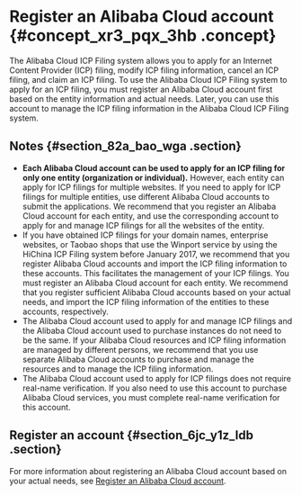 # Register an Alibaba Cloud account {#concept_xr3_pqx_3hb .concept}

The Alibaba Cloud ICP Filing system allows you to apply for an Internet Content Provider \(ICP\) filing, modify ICP filing information, cancel an ICP filing, and claim an ICP filing. To use the Alibaba Cloud ICP Filing system to apply for an ICP filing, you must register an Alibaba Cloud account first based on the entity information and actual needs. Later, you can use this account to manage the ICP filing information in the Alibaba Cloud ICP Filing system.

## Notes {#section_82a_bao_wga .section}

-   **Each Alibaba Cloud account can be used to apply for an ICP filing for only one entity \(organization or individual\).** However, each entity can apply for ICP filings for multiple websites. If you need to apply for ICP filings for multiple entities, use different Alibaba Cloud accounts to submit the applications. We recommend that you register an Alibaba Cloud account for each entity, and use the corresponding account to apply for and manage ICP filings for all the websites of the entity.
-   If you have obtained ICP filings for your domain names, enterprise websites, or Taobao shops that use the Winport service by using the HiChina ICP Filing system before January 2017, we recommend that you register Alibaba Cloud accounts and import the ICP filing information to these accounts. This facilitates the management of your ICP filings. You must register an Alibaba Cloud account for each entity. We recommend that you register sufficient Alibaba Cloud accounts based on your actual needs, and import the ICP filing information of the entities to these accounts, respectively.
-   The Alibaba Cloud account used to apply for and manage ICP filings and the Alibaba Cloud account used to purchase instances do not need to be the same. If your Alibaba Cloud resources and ICP filing information are managed by different persons, we recommend that you use separate Alibaba Cloud accounts to purchase and manage the resources and to manage the ICP filing information.
-   The Alibaba Cloud account used to apply for ICP filings does not require real-name verification. If you also need to use this account to purchase Alibaba Cloud services, you must complete real-name verification for this account.

## Register an account {#section_6jc_y1z_ldb .section}

For more information about registering an Alibaba Cloud account based on your actual needs, see [Register an Alibaba Cloud account](https://www.alibabacloud.com/help/doc-detail/50482.htm).


